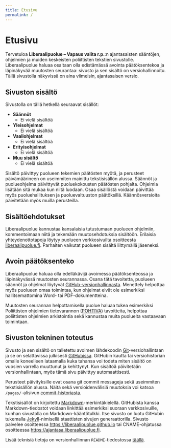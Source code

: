 ```yaml
---
title: Etusivu
permalink: /
---
```


# Etusivu

Tervetuloa **Liberaalipuolue – Vapaus valita r.p.**:n ajantasaisten sääntöjen, ohjelmien ja muiden keskeisten poliittisten tekstien sivustolle. Liberaalipuolue haluaa osaltaan olla edistämässä avointa päätöksentekoa ja läpinäkyvää muutosten seurantaa: sivusto ja sen sisältö on versiohallinnoitu. Tällä sivustolla näkyvissä on aina viimeisin, ajantasaisen versio.

## Sivuston sisältö

Sivustolla on tällä hetkellä seuraavat sisällöt:

- **Säännöt**
  - Ei vielä sisältöä
- **Yleisohjelmat**
  - Ei vielä sisältöä
- **Vaaliohjelmat**
  - Ei vielä sisältöä
- **Erityisohjelmat**
  - Ei vielä sisältöä
- **Muu sisältö**
  - Ei vielä sisältöä

Sisältö päivittyy puolueen tekemien päätösten myötä, ja perusteet päivämäärineen on useimmiten mainittu tekstisisällön alussa. Säännöt ja puolueohjelma päivittyvät puoluekokousten päätösten pohjalta. Ohjelmia lisätään sitä mukaa kun niitä luodaan. Osaa sisällöstä voidaan päivittää myös puoluehallituksen ja puoluevaltuuston päätöksillä. Käännösversioita päivitetään myös muilla perusteilla.

## Sisältöehdotukset

Liberaalipuolue kannustaa kansalaisia tutustumaan puolueen ohjelmiin, kommentoimaan niitä ja tekemään muutosehdotuksia sisältöön. Erilaisia yhteydenottotapoja löytyy puolueen verkkosivuilta osoitteesta [liberaalipuolue.fi](https://liberaalipuolue.fi/). Parhaiten vaikutat puolueen sisältä liittymällä jäseneksi.

## Avoin päätöksenteko

Liberaalipuolue haluaa olla edelläkävijä avoimessa päätöksenteossa ja läpinäkyvässä muutosten seurannassa. Osana tätä tavoitetta, puolueen säännöt ja ohjelmat löytyvät [GitHub-versionhallinnasta](https://github.com/liberaalipuolue/ajantasa/). Menettely helpottaa myös puolueen omaa toimintaa, kun ohjelmat eivät ole esimerkiksi hallitsemattomina Word- tai PDF-dokumentteina. 

Muutosten seurannan helpottamisella puolue haluaa tukea esimerkiksi Poliittisten ohjelmien tietovarannon ([POHTIVA](http://www.fsd.uta.fi/pohtiva/)) tavoitteita, helpottaa poliittisten ohjelmien arkistointia sekä kannustaa muita puolueita vastaavaan toimintaan.

## Sivuston tekninen toteutus

Sivusto ja sen sisältö on talletettu avoimen lähdekoodin [Git](https://fi.wikipedia.org/wiki/Git)-versiohallintaan ja se on selattavissa julkisesti [GitHubissa](https://fi.wikipedia.org/wiki/GitHub). GitHubin kautta tai versiohistorian omalle koneelleen lataamalla kuka tahansa voi todeta miten sisältö on vuosien varrella muuttunut ja kehittynyt. Kun sisältöä päivitetään versionhallintaan, myös tämä sivu päivittyy automaattisesti.

Perusteet päivityksille ovat osana git commit messageja sekä useimmiten tekstisisällön alussa. Näitä sekä versioidenvälisiä muutoksia voi katsoa `/pages/`-alisivun [commit-historiasta](https://github.com/liberaalipuolue/ajantasa/commits/master/pages).

Tekstisisällöt on kirjoitettu [Markdown](https://en.wikipedia.org/wiki/Markdown)-merkintäkielellä. GitHubista kanssa Markdown-tiedostot voidaan linkittää esimerkiksi suoraan verkkosivuille, kunhan sivustolla on Markdown-kääntötulkki. Itse sivusto on luotu GitHubin tukemalla [Jekyll](https://jekyllrb.com/)-nimisellä staattisten sivujen generaattorilla. Sivusto palvelee osoitteessa <https://liberaalipuolue.github.io> tai CNAME-ohjatussa osoitteessa <https://ajantasa.liberaalipuolue.fi>.

Lisää teknisiä tietoja on versionhallinnan `README`-tiedostossa [täällä](https://github.com/liberaalipuolue/ajantasa/).
